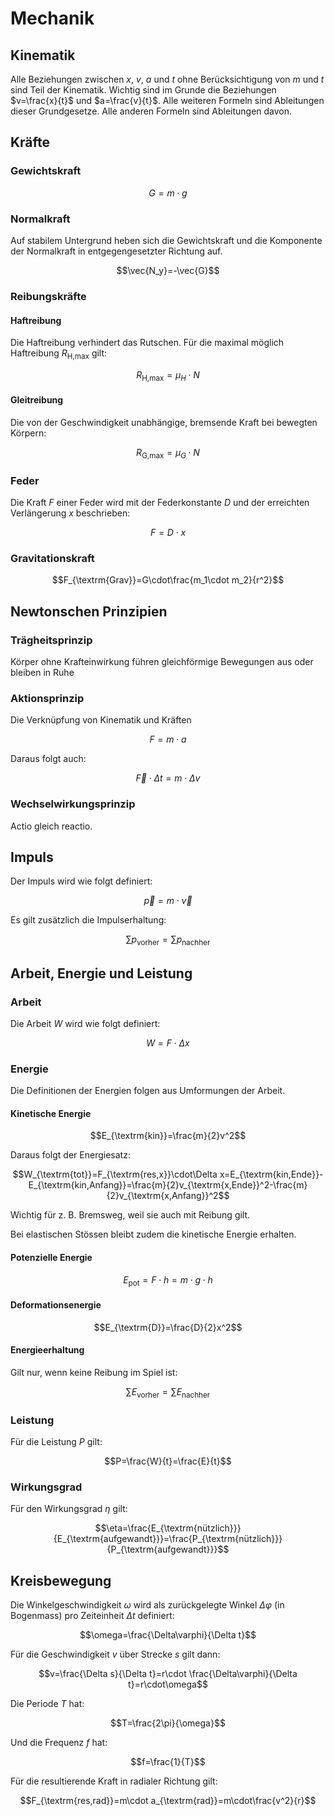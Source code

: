 # Mechanik

## Kinematik

Alle Beziehungen zwischen $x$, $v$, $a$ und $t$ ohne Berücksichtigung von $m$ und $t$ sind Teil der Kinematik. Wichtig sind im Grunde die Beziehungen $v=\frac{x}{t}$ und $a=\frac{v}{t}$. Alle weiteren Formeln sind Ableitungen dieser Grundgesetze. Alle anderen Formeln sind Ableitungen davon. 

## Kräfte

### Gewichtskraft

$$G=m\cdot g$$

### Normalkraft

Auf stabilem Untergrund heben sich die Gewichtskraft und die Komponente der Normalkraft in entgegengesetzter Richtung auf.

$$\vec{N_y}=-\vec{G}$$

### Reibungskräfte

#### Haftreibung

Die Haftreibung verhindert das Rutschen. Für die maximal möglich Haftreibung $R_{\textrm{H,max}}$ gilt:

$$R_{\textrm{H,max}}=\mu_H\cdot N$$

#### Gleitreibung

Die von der Geschwindigkeit unabhängige, bremsende Kraft bei bewegten Körpern:

$$R_{\textrm{G,max}}=\mu_G\cdot N$$

### Feder

Die Kraft $F$ einer Feder wird mit der Federkonstante $D$ und der erreichten Verlängerung $x$ beschrieben:

$$F=D\cdot x$$

### Gravitationskraft

$$F_{\textrm{Grav}}=G\cdot\frac{m_1\cdot m_2}{r^2}$$

## Newtonschen Prinzipien

### Trägheitsprinzip

Körper ohne Krafteinwirkung führen gleichförmige Bewegungen aus oder bleiben in Ruhe

### Aktionsprinzip

Die Verknüpfung von Kinematik und Kräften

$$F=m\cdot a$$

Daraus folgt auch:

$$\vec{F}\cdot\Delta t=m\cdot\Delta v$$

### Wechselwirkungsprinzip

Actio gleich reactio. 

## Impuls

Der Impuls wird wie folgt definiert:

$$\vec{p}=m\cdot \vec{v}$$

Es gilt zusätzlich die Impulserhaltung:

$$\sum p_{\textrm{vorher}} = \sum p_{\textrm{nachher}}$$

## Arbeit, Energie und Leistung

### Arbeit

Die Arbeit $W$ wird wie folgt definiert:

$$W=F\cdot \Delta x$$

### Energie

Die Definitionen der Energien folgen aus Umformungen der Arbeit.

#### Kinetische Energie

$$E_{\textrm{kin}}=\frac{m}{2}v^2$$

Daraus folgt der Energiesatz:

$$W_{\textrm{tot}}=F_{\textrm{res,x}}\cdot\Delta x=E_{\textrm{kin,Ende}}-E_{\textrm{kin,Anfang}}=\frac{m}{2}v_{\textrm{x,Ende}}^2-\frac{m}{2}v_{\textrm{x,Anfang}}^2$$

Wichtig für z. B. Bremsweg, weil sie auch mit Reibung gilt.

Bei elastischen Stössen bleibt zudem die kinetische Energie erhalten.

#### Potenzielle Energie

$$E_{\textrm{pot}}=F\cdot h=m\cdot g\cdot h$$

#### Deformationsenergie

$$E_{\textrm{D}}=\frac{D}{2}x^2$$

#### Energieerhaltung

Gilt nur, wenn keine Reibung im Spiel ist:

$$\sum E_{\textrm{vorher}} =\sum E_{\textrm{nachher}}$$

### Leistung

Für die Leistung $P$ gilt:

$$P=\frac{W}{t}=\frac{E}{t}$$

### Wirkungsgrad

Für den Wirkungsgrad $\eta$ gilt:

$$\eta=\frac{E_{\textrm{nützlich}}}{E_{\textrm{aufgewandt}}}=\frac{P_{\textrm{nützlich}}}{P_{\textrm{aufgewandt}}}$$

## Kreisbewegung

Die Winkelgeschwindigkeit $\omega$ wird als zurückgelegte Winkel $\Delta\varphi$ (in Bogenmass) pro Zeiteinheit $\Delta t$ definiert:

$$\omega=\frac{\Delta\varphi}{\Delta t}$$

Für die Geschwindigkeit $v$ über Strecke $s$ gilt dann:

$$v=\frac{\Delta s}{\Delta t}=r\cdot \frac{\Delta\varphi}{\Delta t}=r\cdot\omega$$

Die Periode $T$ hat:

$$T=\frac{2\pi}{\omega}$$

Und die Frequenz $f$ hat:

$$f=\frac{1}{T}$$

Für die resultierende Kraft in radialer Richtung gilt:

$$F_{\textrm{res,rad}}=m\cdot a_{\textrm{rad}}=m\cdot\frac{v^2}{r}$$

